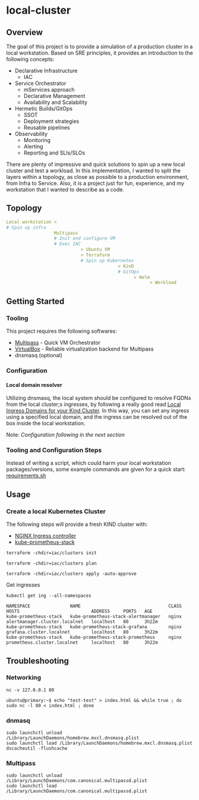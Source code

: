 # local-cluster

## Overview

The goal of this project is to provide a simulation of a production cluster in a local workstation. Based on SRE principles, it provides an introduction to the following concepts:

- Declarative Infrastructure
  - IAC
- Service Orchestrator
  - mServices approach
  - Declarative Management
  - Availability and Scalability
- Hermetic Builds/GitOps
  - SSOT
  - Deployment strategies
  - Reusable pipelines
- Observability
  - Monitoring
  - Alerting
  - Reporting and SLIs/SLOs

There are plenty of impressive and quick solutions to spin up a new local cluster and test a workload. In this implementation, I wanted to split the layers within a topology, as close as possible to a production environment, from Infra to Service. Also, it is a project just for fun, experience, and my workstation that I wanted to describe as a code.

## Topology

```yaml
Local workstation >
# Spin up infra
                  Multipass
                  # Init and configure VM
                  # Exec IAC
                            > Ubuntu VM
                            > Terraform
                            # Spin up Kubernetes
                                          > KinD
                                          # GitOps
                                                > Helm
                                                      > Workload
```

## Getting Started

### Tooling

This project requires the following softwares:

- [Multipass](https://multipass.run) - Quick VM Orchestrator
- [VirtualBox](https://www.virtualbox.org) - Reliable virtualization backend for Multipass
- dnsmasq (optional)

### Configuration

#### Local domain resolver

Utilizing dnsmasq, the local system should be configured to resolve FQDNs from the local cluster;s ingresses, by following a really good read [Local Ingress Domains for your Kind Cluster](https://mjpitz.com/blog/2020/10/21/local-ingress-domains-kind/). In this way, you can set any ingress using a specified local domain, and the ingress can be resolved out of the box inside the local workstation.

Note: 
*Configuration following in the next section*

### Tooling and Configuration Steps

Instead of writing a script, which could harm your local workstation packages/versions, some example commands are given for a quick start: [requirements.sh](scripts/requirements.sh)

## Usage

### Create a local Kubernetes Cluster

The following steps will provide a fresh KIND cluster with:

- [NGINX Ingress controller](https://artifacthub.io/packages/helm/ingress-nginx/ingress-nginx)
- [kube-prometheus-stack](https://github.com/prometheus-community/helm-charts/tree/main/charts/kube-prometheus-stack#kube-prometheus-stack)

```shell
terraform -chdir=iac/clusters init
```

```shell
terraform -chdir=iac/clusters plan
```

```shell
terraform -chdir=iac/clusters apply -auto-approve
```

Get ingresses

```shell
kubectl get ing --all-namespaces
```

```shell
NAMESPACE               NAME                                 CLASS   HOSTS                           ADDRESS     PORTS   AGE
kube-prometheus-stack   kube-prometheus-stack-alertmanager   nginx   alertmanager.cluster.localnet   localhost   80      3h22m
kube-prometheus-stack   kube-prometheus-stack-grafana        nginx   grafana.cluster.localnet        localhost   80      3h22m
kube-prometheus-stack   kube-prometheus-stack-prometheus     nginx   prometheus.cluster.localnet     localhost   80      3h22m
```

## Troubleshooting

### Networking

```shell
nc -v 127.0.0.1 80

ubuntu@primary:~$ echo "test-test" > index.html && while true ; do sudo nc -l 80 < index.html ; done
```

### dnmasq

```shell
sudo launchctl unload /Library/LaunchDaemons/homebrew.mxcl.dnsmasq.plist
sudo launchctl load /Library/LaunchDaemons/homebrew.mxcl.dnsmasq.plist
dscacheutil -flushcache
```

### Multipass

```shell
sudo launchctl unload /Library/LaunchDaemons/com.canonical.multipassd.plist
sudo launchctl load /Library/LaunchDaemons/com.canonical.multipassd.plist
```
